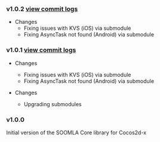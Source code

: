 ### v1.0.2 [view commit logs](https://github.com/soomla/soomla-cocos2dx-core/compare/cocos2dx-v2-v1.0.1...cocos2dx-v2-v1.0.2)


* Changes
  * Fixing issues with KVS (iOS) via submodule
  * Fixing AsyncTask not found (Android) via submodule

### v1.0.1 [view commit logs](https://github.com/soomla/soomla-cocos2dx-core/compare/cocos2dx-v2-v1.0.0...cocos2dx-v2-v1.0.1)

* Changes
  * Fixing issues with KVS (iOS) via submodule
  * Fixing AsyncTask not found (Android) via submodule


* Changes
  * Upgrading submodules

### v1.0.0

Initial version of the SOOMLA Core library for Cocos2d-x
